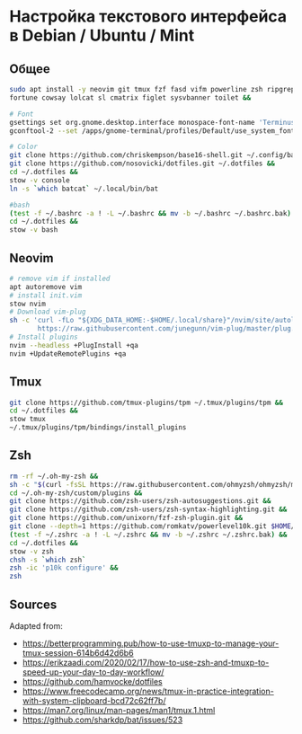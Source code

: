 # Настройка текстового интерфейса в Debian / Ubuntu / Mint

## Общее
```sh
sudo apt install -y neovim git tmux fzf fasd vifm powerline zsh ripgrep bat stow chafa thefuck console-terminus xfonts-terminus \
fortune cowsay lolcat sl cmatrix figlet sysvbanner toilet &&

# Font
gsettings set org.gnome.desktop.interface monospace-font-name 'Terminus Medium 8'
gconftool-2 --set /apps/gnome-terminal/profiles/Default/use_system_font --type=boolean false

# Color
git clone https://github.com/chriskempson/base16-shell.git ~/.config/base16-shell &&
git clone https://github.com/nosovicki/dotfiles.git ~/.dotfiles &&
cd ~/.dotfiles &&
stow -v console
ln -s `which batcat` ~/.local/bin/bat

#bash
(test -f ~/.bashrc -a ! -L ~/.bashrc && mv -b ~/.bashrc ~/.bashrc.bak) &&
cd ~/.dotfiles &&
stow -v bash

```
## Neovim
```sh
# remove vim if installed
apt autoremove vim
# install init.vim
stow nvim
# Download vim-plug
sh -c 'curl -fLo "${XDG_DATA_HOME:-$HOME/.local/share}"/nvim/site/autoload/plug.vim --create-dirs \
       https://raw.githubusercontent.com/junegunn/vim-plug/master/plug.vim'
# Install plugins
nvim --headless +PlugInstall +qa
nvim +UpdateRemotePlugins +qa

```

## Tmux
```sh
git clone https://github.com/tmux-plugins/tpm ~/.tmux/plugins/tpm &&
cd ~/.dotfiles &&
stow tmux
~/.tmux/plugins/tpm/bindings/install_plugins
```

## Zsh
```sh
rm -rf ~/.oh-my-zsh &&
sh -c "$(curl -fsSL https://raw.githubusercontent.com/ohmyzsh/ohmyzsh/master/tools/install.sh)" "" --unattended &&
cd ~/.oh-my-zsh/custom/plugins &&
git clone https://github.com/zsh-users/zsh-autosuggestions.git &&
git clone https://github.com/zsh-users/zsh-syntax-highlighting.git &&
git clone https://github.com/unixorn/fzf-zsh-plugin.git &&
git clone --depth=1 https://github.com/romkatv/powerlevel10k.git $HOME/.oh-my-zsh/custom/themes/powerlevel10k &&
(test -f ~/.zshrc -a ! -L ~/.zshrc && mv -b ~/.zshrc ~/.zshrc.bak) &&
cd ~/.dotfiles &&
stow -v zsh
chsh -s `which zsh`
zsh -ic 'p10k configure' &&
zsh
```
## Sources
Adapted from:
- https://betterprogramming.pub/how-to-use-tmuxp-to-manage-your-tmux-session-614b6d42d6b6
- https://erikzaadi.com/2020/02/17/how-to-use-zsh-and-tmuxp-to-speed-up-your-day-to-day-workflow/
- https://github.com/hamvocke/dotfiles
- https://www.freecodecamp.org/news/tmux-in-practice-integration-with-system-clipboard-bcd72c62ff7b/
- https://man7.org/linux/man-pages/man1/tmux.1.html
- https://github.com/sharkdp/bat/issues/523
